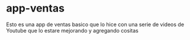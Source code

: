 # app-ventas
Esto es una app de ventas basico que lo hice con una serie de videos de Youtube que lo estare mejorando y agregando cositas
